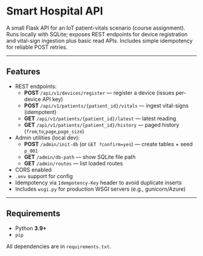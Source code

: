 # Smart Hospital API

A small Flask API for an IoT patient-vitals scenario (course assignment).  
Runs locally with SQLite; exposes REST endpoints for device registration and vital-sign ingestion plus basic read APIs. Includes simple idempotency for reliable POST retries.

---

## Features

- REST endpoints:
  - **POST** `/api/v1/devices/register` — register a device (issues per-device API key)
  - **POST** `/api/v1/patients/{patient_id}/vitals` — ingest vital-signs (idempotent)
  - **GET** `/api/v1/patients/{patient_id}/latest` — latest reading
  - **GET** `/api/v1/patients/{patient_id}/history` — paged history (`from`,`to`,`page`,`page_size`)
- Admin utilities (local dev):
  - **POST** `/admin/init-db` (or `GET ?confirm=yes`) — create tables + seed `p_001`
  - **GET** `/admin/db-path` — show SQLite file path
  - **GET** `/admin/routes` — list loaded routes
- CORS enabled
- `.env` support for config
- Idempotency via `Idempotency-Key` header to avoid duplicate inserts
- Includes `wsgi.py` for production WSGI servers (e.g., gunicorn/Azure)

---

## Requirements

- Python **3.9+**
- `pip`

All dependencies are in `requirements.txt`.


